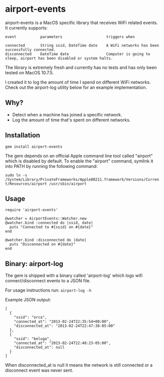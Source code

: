 airport-events
==============

airport-events is a MacOS specific library that receives WiFi related events. It currently supports:

```
event           parameters                    triggers when

connected       String ssid, DateTime date    A WiFi networks has been successfully connected.
disconnected    DateTime date                 Computer is going to sleep, airport has been disabled or system halts. 
```

The library is extremely fresh and currently has no tests and has only been tested on MacOS 10.7.5.

I created it to log the amount of time I spend on different WiFi networks. Check out the airport-log utility below for an example implementation.

Why?
-------------

* Detect when a machine has joined a specific network. 
* Log the amount of time that's spent on different networks.

Installation
------------
``
gem install airport-events
``

The gem depends on an official Apple command line tool called "airport" which is disabled by default. To enable the "airport" command, symlink it into PATH by running the following command: 

``
sudo ln -s /System/Library/PrivateFrameworks/Apple80211.framework/Versions/Current/Resources/airport /usr/sbin/airport
``

Usage
-----

```
require 'airport-events'

@watcher = AirportEvents::Watcher.new
@watcher.bind :connected do |ssid, date|
  puts "Connected to #{ssid} on #{date}"
end

@watcher.bind :disconnected do |date|
  puts "Disconnected on #{date}"
end

```

Binary: airport-log
-----------

The gem is shipped with a binary called 'airport-log' which logs wifi connect/disconnect events to a JSON file.

For usage instructions run:
``airport-log -h``

Example JSON output:

```
[
  {
    "ssid": "orca",
    "connected_at": "2013-02-24T22:35:54+00:00",
    "disconnected_at": "2013-02-24T22:47:38-05:00"
  },
  {
    "ssid": "beluga",
    "connected_at": "2013-02-24T22:48:23-05:00",
    "disconnected_at": null
  }
]
```

When disconnected_at is null it means the network is still connected or a disconnect event was never sent.
